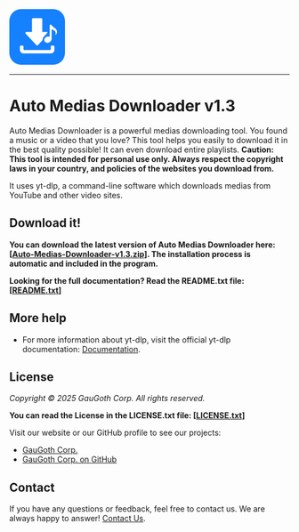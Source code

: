 <img src="Auto-Medias-Downloader-v1.3/amd1.3/sources/amd-icon.png" alt="GauGoth Corp. Logo" width="100"/>

-----
# Auto Medias Downloader v1.3
Auto Medias Downloader is a powerful medias downloading tool. You found a music or a video that you love? This tool helps you easily to download it in the best quality possible! It can even download entire playlists.
**Caution: This tool is intended for personal use only. Always respect the copyright laws in your country, and policies of the websites you download from.**

It uses yt-dlp, a command-line software which downloads medias from YouTube and other video sites.

## Download it!

**You can download the latest version of Auto Medias Downloader here: 
[[Auto-Medias-Downloader-v1.3.zip](http://gaugoth.corp.free.fr/others/Auto-Medias-Downloader-v1.3.zip)]. The installation process is automatic and included in the program.**

**Looking for the full documentation? Read the README.txt file:
[[README.txt](Auto-Medias-Downloader-v1.3)]**

## More help

- For more information about yt-dlp, visit the official yt-dlp documentation: [Documentation](https://github.com/yt-dlp/yt-dlp#installation).


## License
_Copyright © 2025 GauGoth Corp. All rights reserved._

**You can read the License in the LICENSE.txt file:
[[LICENSE.txt](Auto-Medias-Downloader-v1.3/LICENSE.txt)]**

Visit our website or our GitHub profile to see our projects: 
- [GauGoth Corp.](http://gaugoth.corp.free.fr/)
- [GauGoth Corp. on GitHub](https://github.com/GauGoth-Corp)

## Contact
If you have any questions or feedback, feel free to contact us. We are always happy to answer! [Contact Us](http://gaugoth.corp.free.fr/en/credits/contact/?subject=Auto%20Medias%20Downloader%20v1.3%20question/feedback).
